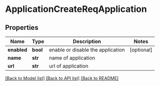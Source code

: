 # ApplicationCreateReqApplication

## Properties
Name | Type | Description | Notes
------------ | ------------- | ------------- | -------------
**enabled** | **bool** | enable or disable the application | [optional] 
**name** | **str** | name of application | 
**url** | **str** | url of application | 

[[Back to Model list]](../README.md#documentation-for-models) [[Back to API list]](../README.md#documentation-for-api-endpoints) [[Back to README]](../README.md)


